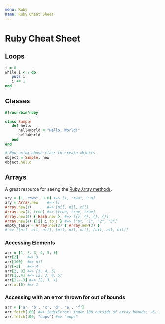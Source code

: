 ```yaml
---
menu: Ruby
name: Ruby Cheat Sheet
---
```


# Ruby Cheat Sheet

## Loops

```ruby
i = 0
while i < 5 do
   puts i
   i += 1
end
```

## Classes

```ruby
#!/usr/bin/ruby

class Sample
   def hello
      helloWorld = "Hello, World!"
      helloWorld
   end
end

# Now using above class to create objects
object = Sample. new
object.hello
```

## Arrays

A great resource for seeing the [Ruby Array methods](https://ruby-doc.org/core-2.5.0/Array.html).

```ruby
ary = [1, "two", 3.0] #=> [1, "two", 3.0]
ary = Array.new    #=> []
Array.new(3)       #=> [nil, nil, nil]
Array.new(3, true) #=> [true, true, true]
Array.new(4) { Hash.new }  #=> [{}, {}, {}, {}]
Array.new(4) {|i| i.to_s } #=> ["0", "1", "2", "3"]
empty_table = Array.new(3) { Array.new(3) }
# => [[nil, nil, nil], [nil, nil, nil], [nil, nil, nil]]
```

### Accessing Elements

```ruby
arr = [1, 2, 3, 4, 5, 6]
arr[2]    #=> 3
arr[100]  #=> nil
arr[-3]   #=> 4
arr[2, 3] #=> [3, 4, 5]
arr[1..4] #=> [2, 3, 4, 5]
arr[1..-3] #=> [2, 3, 4]
arr.at(0) #=> 1
```

### Accessing with an error thrown for out of bounds

```ruby
arr = ['a', 'b', 'c', 'd', 'e', 'f']
arr.fetch(100) #=> IndexError: index 100 outside of array bounds: -6...6
arr.fetch(100, "oops") #=> "oops"
```
